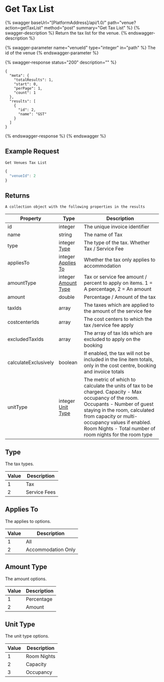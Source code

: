 # Get Tax List

{% swagger baseUrl="[PlatformAddress]/api/1.0/" path="venue?action=getTaxList" method="post" summary="Get Tax List" %}
{% swagger-description %}
Return the tax list for the venue.
{% endswagger-description %}

{% swagger-parameter name="venueId" type="integer" in="path" %}
The id of the venue
{% endswagger-parameter %}

{% swagger-response status="200" description="" %}
```
{
  "meta": {
    "totalResults": 1,
    "start": 0,
    "perPage": 1,
    "count": 1
  },
  "results": [
    {
      "id": 2,
      "name": "GST"
    }
  ]
}
```
{% endswagger-response %}
{% endswagger %}

## Example Request

`Get Venues Tax List`

```javascript
{
  "venueId": 2
}
```

## Returns

`A collection object with the following properties in the results`

| Property      | Type    | Description                                                                            |
| ------------- | ------- | -------------------------------------------------------------------------------------- |
| id            | integer | The unique invoice identifier                                                          |
| name          | string | The name of Tax                                                                        |
| type          | integer [Type](get-tax-list.md#type)  | The type of the tax. Whether Tax / Service Fee                                         |
| appliesTo     | integer [Applies To](get-tax-list.md#applies-to) | Whether the tax only applies to accommodation                                          |
| amountType    | integer [Amount Type](get-tax-list.md#amount-type) | Tax or service fee amount / percent to apply on items. 1 = A percentage, 2 = An amount |
| amount        | double  | Percentage / Amount of the tax                                                         |
| taxIds        | array   | The taxes which are applied to the amount of the service fee                           |
| costcenterIds | array   | The cost centers to which the tax /service fee apply                                   |
| excludedTaxIds | array   | The array of tax Ids which are excluded to apply on the booking                       |
| calculateExclusively | boolean   | If enabled, the tax will not be included in the line item totals, only in the cost centre, booking and invoice totals |
| unitType | integer [Unit Type](get-tax-list.md#unit-type)   | The metric of which to calculate the units of tax to be charged. Capacity - Max occupancy of the room. Occupants - Number of guest staying in the room, calculated from capacity or multi-occupancy values if enabled. Room Nights - Total number of room nights for the room type |

## Type

The tax types.

| Value | Description   |
| ----- | ------------ |
| 1     | Tax           |
| 2     | Service Fees  |

## Applies To

The applies to options.

| Value | Description   |
| ----- | ------------ |
| 1     | All           |
| 2     | Accommodation Only  |

## Amount Type

The amount options.

| Value | Description   |
| ----- | ------------ |
| 1     | Percentage  |
| 2     | Amount  |

## Unit Type

The unit type options.

| Value | Description   |
| ----- | ------------ |
| 1     | Room Nights  |
| 2     | Capacity  |
| 3     | Occupancy  |